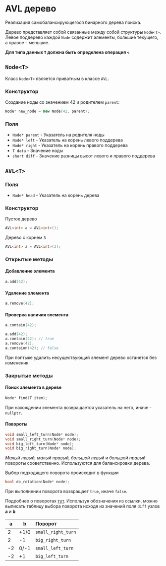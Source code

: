 # AVL дерево
Реализация самобалансирующегося бинарного дерева поиска.

Дерево представляет собой связанные между собой структуры 
`Node<T>`. Левое поддерево каждой `Node` содержит элементы, 
большие текущего, а правое - меньшие. 

**Для типа данных `T` должна быть определена операция `<`**

## ```Node<T>```
Класс `Node<T>` является приватным в классе `AVL`.


### Конструктор

Создание ноды со значением 42 и родителем `parent`:
```c++
Node* new_node = new Node(42, parent);
```

### Поля

* `Node* parent` - Указатель на родителя ноды
* `Node* left` - Указатель на корень левого поддерева
* `Node* right` - Указатель на корень правого поддерева
* `T data` - Значение ноды
* `short diff` - Значение разницы высот левого и правого поддерева

## ```AVL<T>``` 

### Поля

* `Node* head` - Указатель на корень дерева

### Конструктор

Пустое дерево
```c++
AVL<int> a = AVL<int>();
```
Дерево с корнем `3`
```c++
AVL<int> a = AVL<int>(3);
```

### Открытые методы
#### Добавление элемента

```c++
a.add(42);
```

#### Удаление элемента

```c++
a.remove(42);
```

#### Проверка наличия элемента

```c++
a.contain(42);
```

```c++
a.add(42);
a.contain(42); // true
a.remove(42);
a.contaion(42); // false
```

При поптыке удалить несуществующий элемент дерево останется
без изменения.

### Закрытые методы

#### Поиск элемента в дереве
```c++
Node* find(T item);
```

При нахождении элемента возвращается указатель на него, 
иначе - `nullptr`.

#### Повороты
```c++
void small_left_turn(Node* node);
void small_right_turn(Node* node);
void big_left_turn(Node* node);
void big_right_turn(Node* node);
```

*Малый левый, малый правый, большой левый* и *большой правый*
повороты сооветственно. Используются для балансировки дерева.

Выбор подходящего поворота происходит в функции
```c++
bool do_rotation(Node* node);
```
При выполнении поворота возвращает `true`, иначе `false`.

Подробнее о поворотах [тут](https://ru.wikipedia.org/wiki/АВЛ-дерево#Балансировка).
Используя обозначения из ссылки, можно выписать таблицу 
выбора поворота исходя из значений поля `diff` узлов **a** и **b**

|  a  |   b  |   Поворот          |
| --- | ---- |  :--------------   |
|  2  | +1/0 | `small_right_turn` |
|  2  |  -1  | `big_right_turn`   |
|  -2 | 0/-1 | `small_left_turn`  |
|  -2 |  +1  | `big_left_turn`    |

